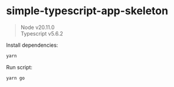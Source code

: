 # simple-typescript-app-skeleton

> Node v20.11.0  
> Typescript v5.6.2

Install dependencies:

```bash
yarn
```

Run script:

```bash
yarn go
```
